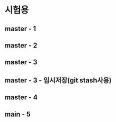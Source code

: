 # 시험용
## master - 1
## master - 2
## master - 3
## master - 3 - 임시저장(git stash사용)
## master - 4
## main - 5

